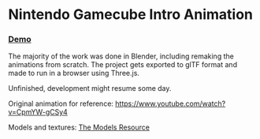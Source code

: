 # Nintendo Gamecube Intro Animation

### [Demo](https://gcintro.netlify.app)

The majority of the work was done in Blender, including remaking the animations from scratch. The project gets exported to glTF format and made to run in a browser using Three.js.

Unfinished, development might resume some day.

Original animation for reference: https://www.youtube.com/watch?v=CpmYW-gCSy4

Models and textures: [The Models Resource](https://www.models-resource.com/gamecube/systembios/)
